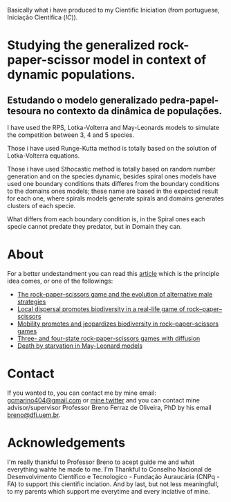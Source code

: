 
Basically what i have produced to my Cientific Iniciation (from portuguese, Iniciação Científica (_IC_)).

# Studying the generalized rock-paper-scissor model in context of dynamic populations.
## Estudando o modelo generalizado pedra-papel-tesoura no contexto da dinâmica de populações.


I have used the RPS, Lotka-Volterra and May-Leonards models to simulate the competition between 3, 4 and 5 species.

Those i have used Runge-Kutta method is totally based on the solution of Lotka-Volterra equations.

Those i have used Sthocastic method is totally based on random number generation and on the species dynamic, besides spiral ones models have used one boundary conditions thats 
differes from the boundary conditions to the domains ones models; these name are based in the expected result for each one, where spirals models generate spirals and domains 
generates clusters of each specie.

What differs from each boundary condition is, in the Spiral ones each specie cannot predate they predator, but in Domain they can.

# About

For a better undestandment you can read this [article](https://journals.aps.org/pre/abstract/10.1103/PhysRevE.86.036112) which is the principle idea comes, or one of 
the followings:

- [The rock–paper–scissors game and the evolution of alternative male strategies](https://www.nature.com/articles/380240a0)
- [Local dispersal promotes biodiversity in a real-life game of rock–paper–scissors](https://www.nature.com/articles/nature00823)
- [Mobility promotes and jeopardizes biodiversity in rock–paper–scissors games](https://www.nature.com/articles/nature06095)
- [Three- and four-state rock-paper-scissors games with diffusion](https://journals.aps.org/pre/abstract/10.1103/PhysRevE.78.031906)
- [Death by starvation in May-Leonard models](https://iopscience.iop.org/article/10.1209/0295-5075/126/68002)

# Contact

If you wanted to, you can contact me by mine email: gcmarino404@gmail.com or [mine twitter](https://twitter.com/gmarinohimself) and you can contact mine advisor/supervisor Professor Breno Ferraz de Oliveira, PhD by his email breno@dfi.uem.br.

# Acknowledgements

I'm really thankful to Professor Breno to acept guide me and what everything wahte he made to me. I'm Thankful to Conselho Nacional de Desenvolvimento Científico e Tecnologico - Fundação Auraucária (CNPq - FA) to support this cientific inciation. And by last, but not less meaningfull, to my parents which support me everytime and every inciative of mine.
